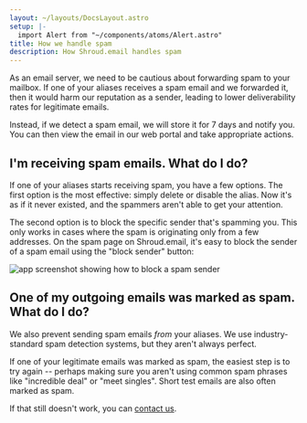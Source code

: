 ```yaml
---
layout: ~/layouts/DocsLayout.astro
setup: |-
  import Alert from "~/components/atoms/Alert.astro"
title: How we handle spam
description: How Shroud.email handles spam
---
```


As an email server, we need to be cautious about forwarding spam to your mailbox. If one of your aliases
receives a spam email and we forwarded it, then it would harm our reputation as a sender, leading to
lower deliverability rates for legitimate emails.

Instead, if we detect a spam email, we will store it for 7 days and notify you. You can then view the email in our
web portal and take appropriate actions.

<Alert intent="info" text="Shroud.email will only store emails in two circumstances: if it's spam, or if you've asked us to enable email logging for debugging purposes." />

## I'm receiving spam emails. What do I do?

If one of your aliases starts receiving spam, you have a few options. The first option is the most effective: simply delete or disable the alias. Now it's as if it never existed, and the spammers aren't able to get your attention.

The second option is to block the specific sender that's spamming you. This only works in cases where the spam is originating only from a few addresses. On the spam page on Shroud.email, it's easy to block the sender of a spam email
using the "block sender" button:

<img src="/img/block-spam-sender.png" alt="app screenshot showing how to block a spam sender" />

## One of my outgoing emails was marked as spam. What do I do?

We also prevent sending spam emails *from* your aliases. We use industry-standard spam detection systems, but they
aren't always perfect.

If one of your legitimate emails was marked as spam, the easiest step is to try again -- perhaps making sure you aren't using common spam phrases like "incredible deal" or "meet singles". Short test emails are also often marked as spam.

If that still doesn't work, you can <a href="mailto:contact@shroud.email">contact us</a>.